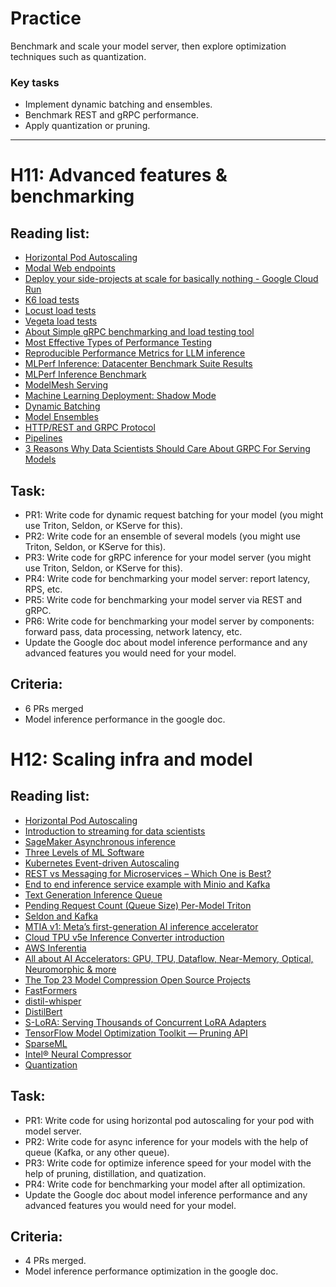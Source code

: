 # Practice

Benchmark and scale your model server, then explore optimization
techniques such as quantization.

### Key tasks

- Implement dynamic batching and ensembles.
- Benchmark REST and gRPC performance.
- Apply quantization or pruning.

***

# H11: Advanced features & benchmarking

## Reading list: 


- [Horizontal Pod Autoscaling](https://kubernetes.io/docs/tasks/run-application/horizontal-pod-autoscale/)
- [Modal Web endpoints](https://modal.com/docs/guide/webhooks)
- [Deploy your side-projects at scale for basically nothing - Google Cloud Run](https://alexolivier.me/posts/deploy-container-stateless-cheap-google-cloud-run-serverless/)
- [K6 load tests](https://github.com/grafana/k6)
- [Locust load tests](https://github.com/locustio/locust)
- [Vegeta load tests](https://github.com/tsenart/vegeta)
- [About Simple gRPC benchmarking and load testing tool](https://github.com/bojand/ghz)
- [Most Effective Types of Performance Testing](https://loadninja.com/articles/performance-test-types/)
- [Reproducible Performance Metrics for LLM inference](https://www.anyscale.com/blog/reproducible-performance-metrics-for-llm-inference)
- [MLPerf Inference: Datacenter Benchmark Suite Results](https://mlcommons.org/benchmarks/inference-datacenter/)
- [MLPerf Inference Benchmark](https://arxiv.org/pdf/1911.02549.pdf)
- [ModelMesh Serving](https://kserve.github.io/website/master/modelserving/mms/modelmesh/overview/#learn-more)
- [Machine Learning Deployment: Shadow Mode](https://alexgude.com/blog/machine-learning-deployment-shadow-mode/)
- [Dynamic Batching](https://github.com/triton-inference-server/tutorials/tree/main/Conceptual_Guide/Part_2-improving_resource_utilization#what-is-dynamic-batching)
- [Model Ensembles](https://github.com/triton-inference-server/tutorials/tree/main/Conceptual_Guide/Part_5-Model_Ensembles)
- [HTTP/REST and GRPC Protocol](https://docs.nvidia.com/deeplearning/triton-inference-server/user-guide/docs/protocol/README.html)
- [Pipelines](https://docs.seldon.io/projects/seldon-core/en/v2/contents/pipelines/index.html)
- [3 Reasons Why Data Scientists Should Care About GRPC For Serving Models](https://bentoml.com/blog/3-reasons-for-grpc)


## Task:


- PR1: Write code for dynamic request batching for your model (you might use Triton, Seldon, or KServe for this).
- PR2: Write code for an ensemble of several models (you might use Triton, Seldon, or KServe for this).
- PR3: Write code for gRPC inference for your model server (you might use Triton, Seldon, or KServe for this).
- PR4: Write code for benchmarking your model server: report latency, RPS, etc.
- PR5: Write code for benchmarking your model server via REST and gRPC.
- PR6: Write code for benchmarking your model server by components: forward pass, data processing, network latency, etc.
- Update the Google doc about model inference performance and any advanced features you would need for your model.


## Criteria: 

- 6 PRs merged 
- Model inference performance in the google doc.


# H12: Scaling infra and model

## Reading list:

- [Horizontal Pod Autoscaling](https://kubernetes.io/docs/tasks/run-application/horizontal-pod-autoscale/)
- [Introduction to streaming for data scientists](https://huyenchip.com/2022/08/03/stream-processing-for-data-scientists.html)
- [SageMaker Asynchronous inference](https://docs.aws.amazon.com/sagemaker/latest/dg/async-inference.html)
- [Three Levels of ML Software](https://ml-ops.org/content/three-levels-of-ml-software)
- [Kubernetes Event-driven Autoscaling](https://keda.sh/)
- [REST vs Messaging for Microservices – Which One is Best?](https://solace.com/blog/experience-awesomeness-event-driven-microservices/)
- [End to end inference service example with Minio and Kafka](https://kserve.github.io/website/master/modelserving/kafka/kafka/)
- [Text Generation Inference Queue](https://github.com/huggingface/text-generation-inference/blob/main/router/src/queue.rs#L36)
- [Pending Request Count (Queue Size) Per-Model Triton](https://docs.nvidia.com/deeplearning/triton-inference-server/user-guide/docs/user_guide/metrics.html)
- [Seldon and Kafka](https://docs.seldon.io/projects/seldon-core/en/v2/contents/architecture/index.html)
- [MTIA v1: Meta’s first-generation AI inference accelerator](https://ai.meta.com/blog/meta-training-inference-accelerator-AI-MTIA/)
- [Cloud TPU v5e Inference Converter introduction](https://cloud.google.com/tpu/docs/v5e-inference-converter)
- [AWS Inferentia](https://aws.amazon.com/blogs/aws/category/artificial-intelligence/aws-inferentia/)
- [All about AI Accelerators: GPU, TPU, Dataflow, Near-Memory, Optical, Neuromorphic & more](https://www.youtube.com/watch?v=VQoyypYTz2U)
- [The Top 23 Model Compression Open Source Projects](https://awesomeopensource.com/projects/model-compression)
- [FastFormers](https://github.com/microsoft/fastformers)
- [distil-whisper](https://github.com/huggingface/distil-whisper?tab=readme-ov-file)
- [DistilBert](https://github.com/huggingface/transformers/tree/main/examples/research_projects/distillation)
- [S-LoRA: Serving Thousands of Concurrent LoRA Adapters](https://github.com/S-LoRA/S-LoRA?tab=readme-ov-file)
- [TensorFlow Model Optimization Toolkit — Pruning API](https://blog.tensorflow.org/2019/05/tf-model-optimization-toolkit-pruning-API.html)
- [SparseML](https://github.com/neuralmagic/sparseml)
- [Intel® Neural Compressor](https://github.com/intel/neural-compressor?tab=readme-ov-file)
- [Quantization](https://huggingface.co/docs/transformers/quantization)


## Task:

- PR1: Write code for using horizontal pod autoscaling for your pod with model server.
- PR2: Write code for async inference for your models with the help of queue (Kafka, or any other queue).
- PR3: Write code for optimize inference speed for your model with the help of pruning, distillation, and quatization.
- PR4: Write code for benchmarking your model after all optimization.
- Update the Google doc about model inference performance and any advanced features you would need for your model.

## Criteria:


- 4 PRs merged. 
- Model inference performance optimization in the google doc.
